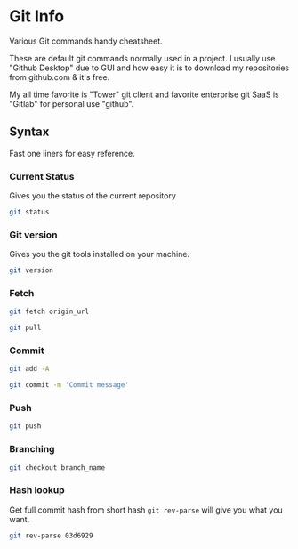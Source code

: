 
# Git Info

Various Git commands handy cheatsheet.




These are default git commands normally used in a project.
I usually use "Github Desktop" due to GUI and how easy it is to download my repositories from github.com & it's free.

My all time favorite is "Tower" git client and favorite enterprise git SaaS is "Gitlab" for personal use "github".

## Syntax

Fast one liners for easy reference.

### Current Status

Gives you the status of the current repository

```sh
git status 
```

### Git version

Gives you the git tools installed on your machine.

```sh
git version
```


### Fetch

```sh
git fetch origin_url
```

```sh
git pull 
```

### Commit

```sh
git add -A
```

```sh
git commit -m 'Commit message' 
```

### Push

```sh
git push
```

### Branching

```sh
git checkout branch_name
```


### Hash lookup

Get full commit hash from short hash
`git rev-parse` will give you what you want.

```sh
git rev-parse 03d6929
```
